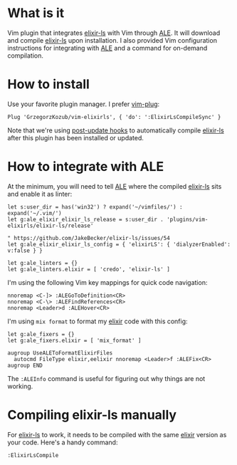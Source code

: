 # What is it

Vim plugin that integrates [elixir-ls](https://github.com/JakeBecker/elixir-ls) with Vim through [ALE](https://github.com/w0rp/ale). It will download and compile [elixir-ls](https://github.com/JakeBecker/elixir-ls) upon installation. I also provided Vim configuration instructions for integrating with [ALE](https://github.com/w0rp/ale) and a command for on-demand compilation.

# How to install

Use your favorite plugin manager. I prefer [vim-plug](https://github.com/junegunn/vim-plug):

```
Plug 'GrzegorzKozub/vim-elixirls', { 'do': ':ElixirLsCompileSync' }
```

Note that we're using [post-update hooks](https://github.com/junegunn/vim-plug#post-update-hooks) to automatically compile [elixir-ls](https://github.com/JakeBecker/elixir-ls) after this plugin has been installed or updated. 

# How to integrate with ALE

At the minimum, you will need to tell [ALE](https://github.com/w0rp/ale) where the compiled [elixir-ls](https://github.com/JakeBecker/elixir-ls) sits and enable it as linter:

```
let s:user_dir = has('win32') ? expand('~/vimfiles/') : expand('~/.vim/')
let g:ale_elixir_elixir_ls_release = s:user_dir . 'plugins/vim-elixirls/elixir-ls/release'

" https://github.com/JakeBecker/elixir-ls/issues/54
let g:ale_elixir_elixir_ls_config = { 'elixirLS': { 'dialyzerEnabled': v:false } }

let g:ale_linters = {}
let g:ale_linters.elixir = [ 'credo', 'elixir-ls' ]
```

I'm using the following Vim key mappings for quick code navigation:

```
nnoremap <C-]> :ALEGoToDefinition<CR>
nnoremap <C-\> :ALEFindReferences<CR>
nnoremap <Leader>d :ALEHover<CR>
```

I'm using `mix format` to format my [elixir](https://elixir-lang.org/) code with this config: 

```
let g:ale_fixers = {}
let g:ale_fixers.elixir = [ 'mix_format' ]

augroup UseALEToFormatElixirFiles
  autocmd FileType elixir,eelixir nnoremap <Leader>f :ALEFix<CR>
augroup END
```

The `:ALEInfo` command is useful for figuring out why things are not working.

# Compiling elixir-ls manually

For [elixir-ls](https://github.com/JakeBecker/elixir-ls) to work, it needs to be compiled with the same [elixir](https://elixir-lang.org/) version as your code. Here's a handy command:

```
:ElixirLsCompile
```

